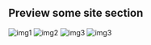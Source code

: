 ## Preview some site section
![img1](https://i.imgur.com/4k4DKTf_d.webp?maxwidth=760&fidelity=grand)
![img2](https://i.imgur.com/4NO02h1_d.webp?maxwidth=760&fidelity=grand)
![img3](https://i.imgur.com/dJCaMWn_d.webp?maxwidth=760&fidelity=grand)
![img3](https://i.imgur.com/cJ3aJgf_d.webp?maxwidth=760&fidelity=grand)
